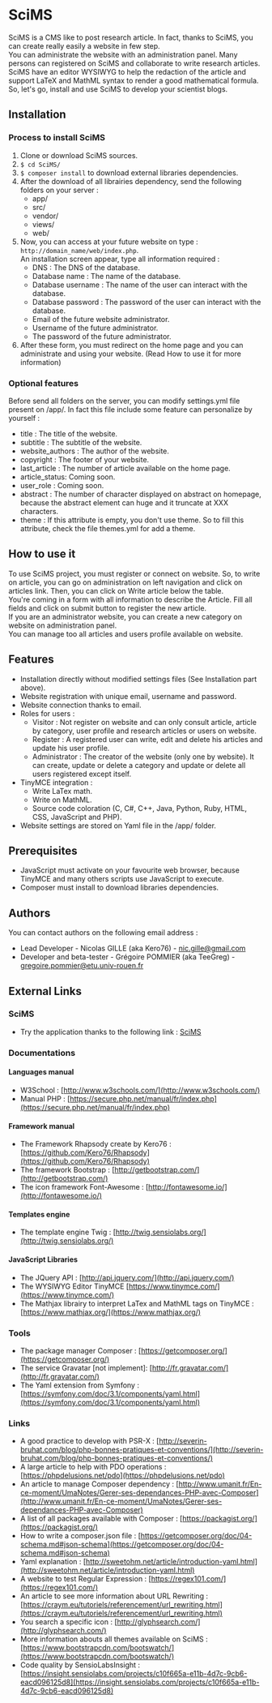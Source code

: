 # SciMS
SciMS is a CMS like to post research article. In fact, thanks to SciMS, you can create really easily a website in few step.<br>
You can administrate the website with an administration panel. Many persons can registered on SciMS and collaborate to write research articles.<br>
SciMS have an editor WYSIWYG to help the redaction of the article and support LaTeX and MathML syntax to render a good mathematical formula.<br>
So, let's go, install and use SciMS to develop your scientist blogs.

## Installation
### Process to install SciMS
1. Clone or download SciMS sources.
2. `$ cd SciMS/`
3. `$ composer install` to download external libraries dependencies.
4. After the download of all librairies dependency, send the following folders on your server :
    * app/
    * src/
    * vendor/
    * views/
    * web/
5. Now, you can access at your future website on type :
`http://domain_name/web/index.php`.<br>
An installation screen appear, type all information required :
    * DNS : The DNS of the database.
    * Database name : The name of the database.
    * Database username : The name of the user can interact with the database.
    * Database password : The password of the user can interact with the database.
    * Email of the future website administrator.
    * Username of the future administrator.
    * The password of the future administrator.
6. After these form, you must redirect on the home page and you can administrate and using your website. (Read How to use it for more information)

### Optional features
Before send all folders on the server, you can modify settings.yml file present on /app/.
In fact this file include some feature can personalize by yourself :
* title : The title of the website.
* subtitle : The subtitle of the website.
* website_authors : The author of the website.
* copyright : The footer of your website.
* last_article : The number of article available on the home page.
* article_status: Coming soon.
* user_role : Coming soon. 
* abstract : The number of character displayed on abstract on homepage, because the abstract element can huge and it truncate at XXX characters.
* theme : If this attribute is empty, you don't use theme. So to fill this attribute, check the file themes.yml for add a theme.

## How to use it
To use SciMS project, you must register or connect on website. 
So, to write on article, you can go on administration on left navigation and click on articles link. Then, you can click on Write article below the table.<br>
You're coming in a form with all information to describe the Article. Fill all fields and click on submit button to register the new article.<br>
If you are an administrator website, you can create a new category on website on administration panel. <br>
You can manage too all articles and users profile available on website.

## Features
* Installation directly without modified settings files (See Installation part above).
* Website registration with unique email, username and password.
* Website connection thanks to email.
* Roles for users :
    * Visitor : Not register on website and can only consult article, article by category, user profile and research articles or users on website.
    * Register : A registered user can write, edit and delete his articles and update his user profile.
    * Administrator : The creator of the website (only one by website). It can create, update or delete a category and update or delete all users registered except itself.
* TinyMCE integration :
    * Write LaTex math.
    * Write on MathML.
    * Source code coloration (C, C#, C++, Java, Python, Ruby, HTML, CSS, JavaScript and PHP).
* Website settings are stored on Yaml file in the /app/ folder.

## Prerequisites
* JavaScript must activate on your favourite web browser, because TinyMCE and many others scripts use JavaScript to execute.
* Composer must install to download libraries dependencies.

## Authors
You can contact authors on the following email address :
* Lead Developer - Nicolas GILLE (aka Kero76) - <nic.gille@gmail.com>
* Developer and beta-tester - Grégoire POMMIER (aka TeeGreg) - <gregoire.pommier@etu.univ-rouen.fr>

## External Links
### SciMS
* Try the application thanks to the following link : [SciMS](http://scims.nicolas-gille.fr/web/index.php)

### Documentations
#### Languages manual
* W3School : [http://www.w3schools.com/](http://www.w3schools.com/)
* Manual PHP : [https://secure.php.net/manual/fr/index.php](https://secure.php.net/manual/fr/index.php)

#### Framework manual
* The Framework Rhapsody create by Kero76 : [https://github.com/Kero76/Rhapsody](https://github.com/Kero76/Rhapsody)
* The framework Bootstrap : [http://getbootstrap.com/](http://getbootstrap.com/)
* The icon framework Font-Awesome : [http://fontawesome.io/](http://fontawesome.io/)

#### Templates engine
* The template engine Twig : [http://twig.sensiolabs.org/](http://twig.sensiolabs.org/)

#### JavaScript Libraries
* The JQuery API : [http://api.jquery.com/](http://api.jquery.com/)
* The WYSIWYG Editor TinyMCE [https://www.tinymce.com/](https://www.tinymce.com/)
* The Mathjax librairy to interpret LaTex and MathML tags on TinyMCE : [https://www.mathjax.org/](https://www.mathjax.org/)

### Tools
* The package manager Composer : [https://getcomposer.org/](https://getcomposer.org/)
* The service Gravatar [not implement]: [http://fr.gravatar.com/](http://fr.gravatar.com/)
* The Yaml extension from Symfony : [https://symfony.com/doc/3.1/components/yaml.html](https://symfony.com/doc/3.1/components/yaml.html)

### Links
* A good practice to develop with PSR-X : [http://severin-bruhat.com/blog/php-bonnes-pratiques-et-conventions/](http://severin-bruhat.com/blog/php-bonnes-pratiques-et-conventions/)
* A large article to help with PDO operations : [https://phpdelusions.net/pdo](https://phpdelusions.net/pdo)
* An article to manage Composer dependency : [http://www.umanit.fr/En-ce-moment/UmaNotes/Gerer-ses-dependances-PHP-avec-Composer](http://www.umanit.fr/En-ce-moment/UmaNotes/Gerer-ses-dependances-PHP-avec-Composer)
* A list of all packages available with Composer : [https://packagist.org/](https://packagist.org/)
* How to write a composer.json file : [https://getcomposer.org/doc/04-schema.md#json-schema](https://getcomposer.org/doc/04-schema.md#json-schema)
* Yaml explanation : [http://sweetohm.net/article/introduction-yaml.html](http://sweetohm.net/article/introduction-yaml.html)
* A website to test Regular Expression : [https://regex101.com/](https://regex101.com/)
* An article to see more information about URL Rewriting : [https://craym.eu/tutoriels/referencement/url_rewriting.html](https://craym.eu/tutoriels/referencement/url_rewriting.html)
* You search a specific icon : [http://glyphsearch.com/](http://glyphsearch.com/)
* More information abouts all themes available on SciMS : [https://www.bootstrapcdn.com/bootswatch/](https://www.bootstrapcdn.com/bootswatch/)
* Code quality by SensioLabsInsight : [https://insight.sensiolabs.com/projects/c10f665a-e11b-4d7c-9cb6-eacd096125d8](https://insight.sensiolabs.com/projects/c10f665a-e11b-4d7c-9cb6-eacd096125d8)
